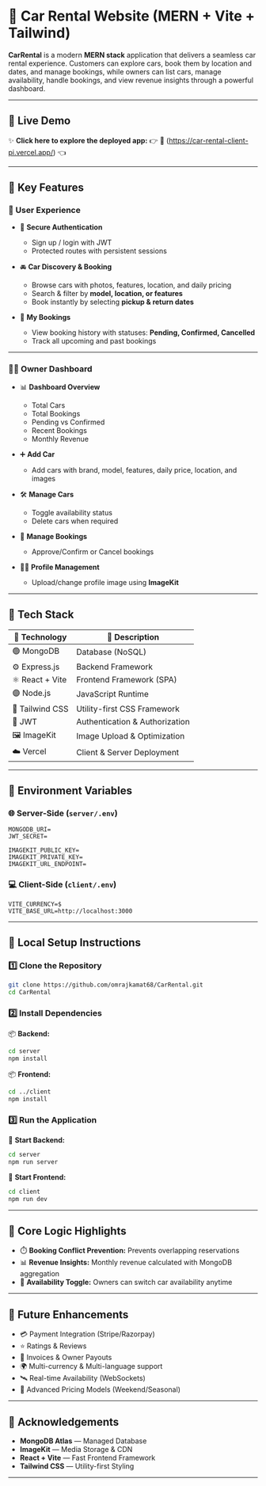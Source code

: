 # 🚗 Car Rental Website (MERN + Vite + Tailwind)

**CarRental** is a modern **MERN stack** application that delivers a seamless car rental experience. Customers can explore cars, book them by location and dates, and manage bookings, while owners can list cars, manage availability, handle bookings, and view revenue insights through a powerful dashboard.

---

## 🚀 **Live Demo**

✨ **Click here to explore the deployed app:**
👉 🔗 (https://car-rental-client-pi.vercel.app/) 👈

---

## 🚀 Key Features

### 👤 User Experience

* 🔐 **Secure Authentication**

  * Sign up / login with JWT
  * Protected routes with persistent sessions

* 🚘 **Car Discovery & Booking**

  * Browse cars with photos, features, location, and daily pricing
  * Search & filter by **model, location, or features**
  * Book instantly by selecting **pickup & return dates**

* 📒 **My Bookings**

  * View booking history with statuses: **Pending, Confirmed, Cancelled**
  * Track all upcoming and past bookings

---

### 🧑‍💼 Owner Dashboard

* 📊 **Dashboard Overview**

  * Total Cars
  * Total Bookings
  * Pending vs Confirmed
  * Recent Bookings
  * Monthly Revenue

* ➕ **Add Car**

  * Add cars with brand, model, features, daily price, location, and images

* 🛠️ **Manage Cars**

  * Toggle availability status
  * Delete cars when required

* 📑 **Manage Bookings**

  * Approve/Confirm or Cancel bookings

* 🧑‍🎨 **Profile Management**

  * Upload/change profile image using **ImageKit**

---

## 🧪 Tech Stack

| 🧰 Technology   | 📝 Description                 |
| --------------- | ------------------------------ |
| 🟢 MongoDB      | Database (NoSQL)               |
| ⚙️ Express.js   | Backend Framework              |
| ⚛️ React + Vite | Frontend Framework (SPA)       |
| 🟣 Node.js      | JavaScript Runtime             |
| 🎨 Tailwind CSS | Utility-first CSS Framework    |
| 🔐 JWT          | Authentication & Authorization |
| 🖼️ ImageKit    | Image Upload & Optimization    |
| ☁️ Vercel       | Client & Server Deployment              |

---

## 🔐 Environment Variables

### 🌐 Server-Side (`server/.env`)

```
MONGODB_URI=
JWT_SECRET=

IMAGEKIT_PUBLIC_KEY=
IMAGEKIT_PRIVATE_KEY=
IMAGEKIT_URL_ENDPOINT=
```

### 💻 Client-Side (`client/.env`)

```
VITE_CURRENCY=$
VITE_BASE_URL=http://localhost:3000
```

---

## 🧾 Local Setup Instructions

### 1️⃣ Clone the Repository

```bash
git clone https://github.com/omrajkamat68/CarRental.git
cd CarRental
```

### 2️⃣ Install Dependencies

📦 **Backend:**

```bash
cd server
npm install
```

📦 **Frontend:**

```bash
cd ../client
npm install
```

### 3️⃣ Run the Application

🚀 **Start Backend:**

```bash
cd server
npm run server
```

🚀 **Start Frontend:**

```bash
cd client
npm run dev
```
---

## 🧠 Core Logic Highlights

* ⏱️ **Booking Conflict Prevention:** Prevents overlapping reservations
* 📊 **Revenue Insights:** Monthly revenue calculated with MongoDB aggregation
* 🚦 **Availability Toggle:** Owners can switch car availability anytime

---

## 🌟 Future Enhancements

* 💳 Payment Integration (Stripe/Razorpay)
* ⭐ Ratings & Reviews
* 🧾 Invoices & Owner Payouts
* 🌍 Multi-currency & Multi-language support
* 🛰️ Real-time Availability (WebSockets)
* 🧠 Advanced Pricing Models (Weekend/Seasonal)

---

## 🙌 Acknowledgements

* **MongoDB Atlas** — Managed Database
* **ImageKit** — Media Storage & CDN
* **React + Vite** — Fast Frontend Framework
* **Tailwind CSS** — Utility-first Styling

---
